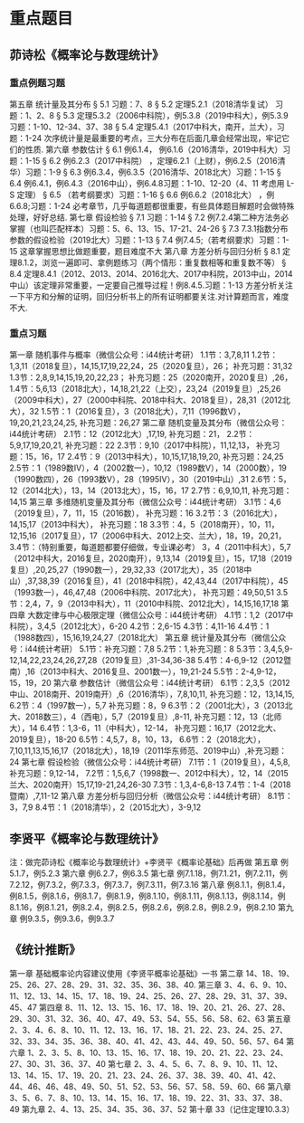 # 重点题目
## 茆诗松《概率论与数理统计》
### 重点例题习题
第五章 统计量及其分布
§ 5.1 习题：7、8
§ 5.2 定理5.2.1（2018清华复试） 习题：1、2、8
§ 5.3 定理5.3.2（2006中科院），例5.3.8（2019中科大），例5.3.9习题：1-10、12-34、37、38
§ 5.4 定理5.4.1（2017中科大，南开，兰大），习题：1-24
次序统计量是最重要的考点，三大分布在后面几章会经常出现，牢记它们的性质.
第六章 参数估计
§ 6.1 例6.1.4， 例6.1.6（2016清华，2019中科大）习题：1-15
§ 6.2 例6.2.3（2017中科院） ，定理6.2.1（上财），例6.2.5（2016清华）习题：1-9
§ 6.3 例6.3.4，例6.3.5（2016清华、2018北大）习题：1-15
§ 6.4 例6.4.1，例6.4.3（2016中山），例6.4.8习题：1-10、12-20（4、11 考虑用 L-S 定理）
§ 6.5 （若考纲要求）习题：1-16
§ 6.6 例6.6.2（2018北大） ，例6.6.8;习题：1-24
必考章节，几乎每道题都很重要，有些具体题目解题时会做特殊处理，好好总结.
第七章 假设检验
§ 7.1 习题：1-14
§ 7.2 例7.2.4第二种方法务必掌握（也叫匹配样本）习题：5、6、13、15、17-21、24-26
§ 7.3 7.3.1指数分布参数的假设检验（2019北大）习题：1-13
§ 7.4 例7.4.5;（若考纲要求）习题：1-15
这章掌握思想比做题重要，题目难度不大
第八章 方差分析与回归分析
§ 8.1 定理8.1.2，浏览一遍即可、拿例题练习（两个情形：重复数相等和重复数不等） 
§ 8.4 定理8.4.1（2012、2013、2014、2016北大、2017中科院，2013中山，2014中山）该定理非常重要，一定要自己推导过程！例8.4.5.习题：1-13
方差分析关注一下平方和分解的证明，回归分析书上的所有证明都要关注.对计算题而言，难度不大.
### 重点习题
第一章 随机事件与概率（微信公众号：i44统计考研）
1.1节：3,7,8,11
1.2节：1,3,11（2018复旦），14,15,17,19,22,24，25（2020复旦），26；
补充习题：31,32
1.3节：2,8,9,14,15,19,20,22,23；
补充习题：25（2020南开，2020复旦）,26，
1.4节：5,6,13（2018北大），14,18,21,22（上交），23,24（2019复旦）,25,26（2009中科大），27（2000中科院、2018中科大、2018复旦），28,31（2012北大），32
1.5节：1（2016复旦），3（2018北大），7,11（1996数V），19,20,21,23,24,25,
补充习题：26,27
第二章 随机变量及其分布（微信公众号：i44统计考研）
2.1节：12（2012北大）,17,19,
补充习题：21，
2.2节：5,9,17,19,20,21,
补充习题：22
2.3节：9,10（2017中科院），11,12,13，
补充习题：15，16，17
2.4节：9（2013中科大），10,15,17,18,19,20,
补充习题：24,25
2.5节：1（1989数IV），4（2002数一），10,12（1989数V），14（2000数），19（1990数四），26（1993数V），28（1995IV），30（2019中山）,31
2.6节：5，12（2014北大），13，14（2013北大），15，16，17
2.7节：6,9,10,11,
补充习题：14,15
第三章 多维随机变量及其分布（微信公众号：i44统计考研）
3.1节：4,6（2019复旦），7，11，15（2016数），
补充习题：16
3.2节：3（2016北大），14,15,17（2013中科大），
补充习题：18
3.3节：4，5（2018南开），10，11，12,15,16（2017复旦），17（2006中科大、2012上交、兰大），18，19，20,21，
3.4节：（特别重要，每道题都要仔细做，专业课必考）
3，4（2011中科大），5,7（2012中科大，2016复旦，2020南开），9,13,14（2019复旦），15，17,18（2019复旦）,20,25,27（1990数一），29,32,33（2017北大），35（2018中山）,37,38,39（2016复旦），41（2018中科院），42,43,44（2017中科院），45（1993数一），46,47,48（2006中科院、2017北大），
补充习题：49,50,51
3.5节：2,4，7，9（2013中科大），11（2010中科院、2012北大），14,15,16,17,18
第四章 大数定律与中心极限定理（微信公众号：i44统计考研）
4.1节：1,2（2017中科院），3,4,5（2012北大），6-20
4.2节：2,6-15
4.3节：4,11-16
4.4节：1（1988数四），15,16,19,24,27（2018北大）
第五章 统计量及其分布（微信公众号：i44统计考研）
5.1节：补充习题：7,8
5.2节：1,补充习题：8
5.3节：3,4,5,9-12,14,22,23,24,26,27,28（2019复旦）,31-34,36-38
5.4节：4-6,9-12（2012暨南）,16（2013中科大、2016复旦、2001数一），19,21-24
5.5节：2-4,9-12，15，19，20
第六章 参数估计（微信公众号：i44统计考研）
6.1节：2,3,5（2012中山、2018南开、2019南开）,6（2016清华），7,8,10,11,
补充习题：12，13,14,15,
6.2节：4（1997数一），5,7
补充习题：8，9
6.3节：2（2001北大），3（2013北大、2018数三），4（西电），5,7（2019复旦）,8-11,
补充习题：12，13（北师大），14
6.4节：1,3-6，11（中科大），12-14，
补充习题：16,17（2012北大、2019复旦），18-20
6.5节：4,5,7，8，10，13，
6.6节：2（2018北大），7,10,11,13,15,16,17（2018北大），18,19（2011华东师范、2019中山）,补充习题：24
第七章 假设检验（微信公众号：i44统计考研）
7.1节：1（2019复旦），4,5,8,
补充习题：9,12-14，
7.2节：1,5,6,7（1998数一、2012中科大），12，14（2015兰大、2020南开）15,17,19-21,24,26-30
7.3节：1,3,4-6,8-13
7.4节：1-4（2018暨南）,7,11-12
第八章 方差分析与回归分析（微信公众号：i44统计考研）
8.1节：3，7,9
8.4节：1（2018清华），2（2015北大），3-9,12
## 李贤平《概率论与数理统计》
注：做完茆诗松《概率论与数理统计》+李贤平《概率论基础》后再做
第五章
例5.1.7，例5.2.3
第六章
例6.2.7，例6.3.5
第七章
例7.1.18，例7.1.21，例7.2.11，例7.2.12，例7.3.2，例7.3.3，例7.3.7，例7.3.11，例7.3.16
第八章
例8.1.1，例8.1.4，例8.1.5，例8.1.6，例8.1.7，例8.1.9，例8.1.10，例8.1.11，例8.1.13，例8.1.14，例8.1.16，例8.1.21，例8.2.4，例8.2.5，例8.2.6，例8.2.8，例8.2.9，例8.2.10
第九章
例9.3.5，例9.3.6，例9.3.7
## 《统计推断》
第一章
基础概率论内容建议使用《李贤平概率论基础》一书
第二章 
14、18、19、25、26、27、28、29、31、32、35、36、38、40.
第三章
3、4、6、9、10、11、12、13、14、15、17、18、19、24、25、26、27、28、29、31、37、39、45、47
第四章 
8、11、12、13、15、16、17、18、19、20、21、26、27、28、29、30、31、32、36、40、47、49、53、54、55、56、58、62、63
第五章 
2、3、4、6、8、10、11、12、13、16、17、18、21、22、23、24、25、27、32、33、34、35、36、38、40、41、42、43、44、49、50、56、57、64
第六章 
1、2、3、5、8、10、13、15、16、17、18、19、20、21、22、23、24、27、30、31、36、37、40
第七章 
2、3、4、5、6、7、8、9、10、11、12、13、14、15、17、19、20、21、23、24、26、37、38、39、40、41、42、44、46、46、48、49、50、51、52、53、56、57、58、59、60、66
第八章 
3、5、6、7、8、10、13、14、15、16、17、18、19、22、31、33、37、38、49
第九章 
2、4、13、25、34、35、36、37、52
第十章 
33（记住定理10.3.3）
